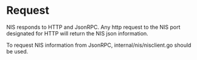 # Request

NIS responds to HTTP and JsonRPC. Any http request to the NIS port designated for HTTP will return the NIS json information. 

To request NIS information from JsonRPC, internal/nis/nisclient.go should be used.
